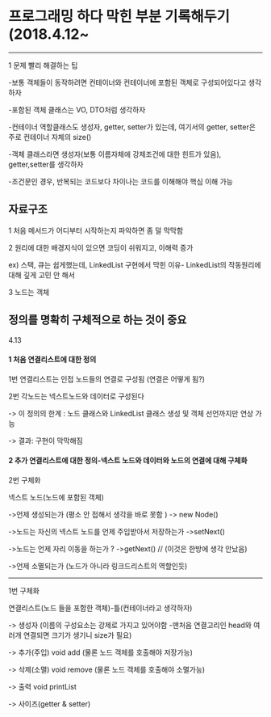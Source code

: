 # 프로그래밍 하다 막힌 부분 기록해두기 (2018.4.12~




*****

1 문제 빨리 해결하는 팁

-보통 객체들이 동작하려면 컨테이너와 컨테이너에 포함된 객체로 구성되어있다고 생각하자

-포함된 객체 클래스는 VO, DTO처럼 생각하자

-컨테이너 역할클래스도 생성자, getter, setter가 있는데, 여기서의 getter, setter은 주로 컨테이너 자체의 size()

-객체 클래스라면 생성자(보통 이름자체에 강제조건에 대한 힌트가 있음), getter,setter를 생각하자

-조건문인 경우, 반복되는 코드보다 차이나는 코드를 이해해야 핵심 이해 가능



<h2>자료구조</h2>

1 처음 메서드가 어디부터 시작하는지 파악하면 좀 덜 막막함

2 원리에 대한 배경지식이 있으면 코딩이 쉬워지고, 이해력 증가

ex) 스택, 큐는 쉽게했는데, LinkedList 구현에서 막힌 이유- LinkedList의 작동원리에 대해 깊게 고민 안 해서

3 노드는 객체 


<h2>정의를 명확히 구체적으로 하는 것이 중요</h2>

4.13 

<h4>1 처음 연결리스트에 대한 정의</h4>

1번 연결리스트는 인접 노드들의 연결로 구성됨 (연결은 어떻게 됨?)

2번 각노드는 넥스트노드와 데이터로 구성된다

-> 이 정의의 한계 : 노드 클래스와 LinkedList 클래스 생성 및 객체 선언까지만 연상 가능

-> 결과: 구현이 막막해짐



<h4>2 추가 연결리스트에 대한 정의-넥스트 노드와 데이터와 노드의 연결에 대해 구체화</h4>

2번 구체화

넥스트 노드(노드에 포함된 객체)

->언제 생성되는가 (평소 안 접해서 생각을 바로 못함 ) -> new Node()

->노드는 자신의 넥스트 노드를 언제 주입받아서 저장하는가 ->setNext()

->노드는 언제 자리 이동을 하는가 ? ->getNext() // (이것은 한방에 생각 안났음)

->언제 소멸되는가 (노드가 아니라 링크드리스트의 역할인듯)

<hr>

1번 구체화

연결리스트(노드 들을 포함한 객체)-틀(컨테이너라고 생각하자)

-> 생성자 (이름의 구성요소는 강제로 가지고 있어야함 -맨처음 연결고리인 head와 여러개 연결되면 크기가 생기니 size가 필요)

-> 추가(주입) void add (물론 노드 객체를 호출해야 저장가능)

-> 삭제(소멸) void remove (물론 노드 객체를 호출해야 소멸가능)

-> 출력 void printList

-> 사이즈(getter & setter)
